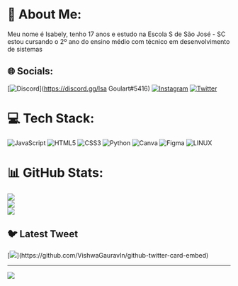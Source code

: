 # 💫 About Me:
Meu nome é Isabely, tenho 17 anos e estudo na  Escola S de São José - SC<br>estou cursando o 2º ano do ensino médio com técnico em desenvolvimento de sistemas 


## 🌐 Socials:
[![Discord](https://img.shields.io/badge/Discord-%237289DA.svg?logo=discord&logoColor=white)](https://discord.gg/Isa Goulart#5416) [![Instagram](https://img.shields.io/badge/Instagram-%23E4405F.svg?logo=Instagram&logoColor=white)](https://instagram.com/goulartisabely) [![Twitter](https://img.shields.io/badge/Twitter-%231DA1F2.svg?logo=Twitter&logoColor=white)](https://twitter.com/isagoulart__) 

# 💻 Tech Stack:
![JavaScript](https://img.shields.io/badge/javascript-%23323330.svg?style=plastic&logo=javascript&logoColor=%23F7DF1E) ![HTML5](https://img.shields.io/badge/html5-%23E34F26.svg?style=plastic&logo=html5&logoColor=white) ![CSS3](https://img.shields.io/badge/css3-%231572B6.svg?style=plastic&logo=css3&logoColor=white) ![Python](https://img.shields.io/badge/python-3670A0?style=plastic&logo=python&logoColor=ffdd54) ![Canva](https://img.shields.io/badge/Canva-%2300C4CC.svg?style=plastic&logo=Canva&logoColor=white) 	![Figma](https://img.shields.io/badge/figma-%23F24E1E.svg?style=plastic&logo=figma&logoColor=white) ![LINUX](https://img.shields.io/badge/Linux-FCC624?style=plastic&logo=linux&logoColor=black)
# 📊 GitHub Stats:
![](https://github-readme-stats.vercel.app/api?username=isagoulartt&theme=monokai&hide_border=false&include_all_commits=false&count_private=false)<br/>
![](https://github-readme-streak-stats.herokuapp.com/?user=isagoulartt&theme=monokai&hide_border=false)<br/>
![](https://github-readme-stats.vercel.app/api/top-langs/?username=isagoulartt&theme=monokai&hide_border=false&include_all_commits=false&count_private=false&layout=compact)

## 🐦 Latest Tweet
[![](https://gtce.itsvg.in/api?username=isagoulart__)](https://github.com/VishwaGauravIn/github-twitter-card-embed)

---
[![](https://visitcount.itsvg.in/api?id=isagoulartt&icon=0&color=0)](https://visitcount.itsvg.in)

<!-- Proudly created with GPRM ( https://gprm.itsvg.in ) -->
